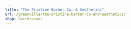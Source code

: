 ```yaml
---
title: "The Pristine Barber Co. & Aesthetics"
url: /greenville/the-pristine-barber-co-and-aesthetics/
shop: hairdresser
---
```

